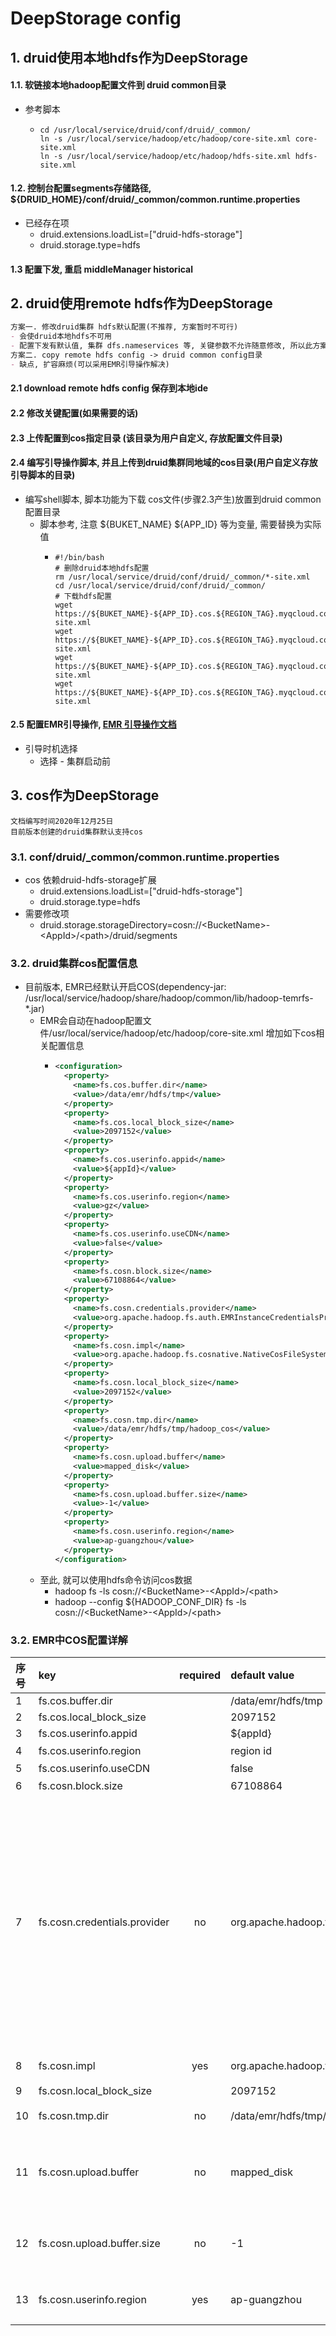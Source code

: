 # DeepStorage config

## 1. druid使用本地hdfs作为DeepStorage

#### 1.1. 软链接本地hadoop配置文件到 druid common目录
- 参考脚本
    - ```shell 
      cd /usr/local/service/druid/conf/druid/_common/
      ln -s /usr/local/service/hadoop/etc/hadoop/core-site.xml core-site.xml
      ln -s /usr/local/service/hadoop/etc/hadoop/hdfs-site.xml hdfs-site.xml
      ```
#### 1.2. 控制台配置segments存储路径, ${DRUID_HOME}/conf/druid/_common/common.runtime.properties
- 已经存在项
    - druid.extensions.loadList=["druid-hdfs-storage"]
    - druid.storage.type=hdfs
#### 1.3 配置下发, 重启 middleManager historical

## 2. druid使用remote hdfs作为DeepStorage

```markdown
方案一. 修改druid集群 hdfs默认配置(不推荐, 方案暂时不可行)
- 会使druid本地hdfs不可用
- 配置下发有默认值, 集群 dfs.nameservices 等, 关键参数不允许随意修改, 所以此方案暂时不可行
方案二. copy remote hdfs config -> druid common config目录
- 缺点, 扩容麻烦(可以采用EMR引导操作解决)
```

#### 2.1 download remote hdfs config 保存到本地ide
#### 2.2 修改关键配置(如果需要的话)
#### 2.3 上传配置到cos指定目录 (该目录为用户自定义, 存放配置文件目录)
#### 2.4 编写引导操作脚本, 并且上传到druid集群同地域的cos目录(用户自定义存放引导脚本的目录)
- 编写shell脚本, 脚本功能为下载 cos文件(步骤2.3产生)放置到druid common 配置目录
    - 脚本参考, 注意 ${BUKET_NAME} ${APP_ID} 等为变量, 需要替换为实际值
        - ```shell script
          #!/bin/bash
          # 删除druid本地hdfs配置
          rm /usr/local/service/druid/conf/druid/_common/*-site.xml
          cd /usr/local/service/druid/conf/druid/_common/
          # 下载hdfs配置
          wget https://${BUKET_NAME}-${APP_ID}.cos.${REGION_TAG}.myqcloud.com/${FOLDER}/core-site.xml
          wget https://${BUKET_NAME}-${APP_ID}.cos.${REGION_TAG}.myqcloud.com/${FOLDER}/hdfs-site.xml
          wget https://${BUKET_NAME}-${APP_ID}.cos.${REGION_TAG}.myqcloud.com/${FOLDER}/yarn-site.xml
          wget https://${BUKET_NAME}-${APP_ID}.cos.${REGION_TAG}.myqcloud.com/${FOLDER}/mapred-site.xml
          ```
#### 2.5 配置EMR引导操作, [EMR 引导操作文档](https://cloud.tencent.com/document/product/589/35656)      
- 引导时机选择 
    - 选择 - 集群启动前

## 3. cos作为DeepStorage
```text
文档编写时间2020年12月25日
目前版本创建的druid集群默认支持cos
```
### 3.1. conf/druid/_common/common.runtime.properties
- cos 依赖druid-hdfs-storage扩展
    - druid.extensions.loadList=["druid-hdfs-storage"]
    - druid.storage.type=hdfs
- 需要修改项
    - druid.storage.storageDirectory=cosn://\<BucketName\>-\<AppId>/\<path\>/druid/segments

### 3.2. druid集群cos配置信息
- 目前版本, EMR已经默认开启COS(dependency-jar: /usr/local/service/hadoop/share/hadoop/common/lib/hadoop-temrfs-*.jar)
    - EMR会自动在hadoop配置文件/usr/local/service/hadoop/etc/hadoop/core-site.xml 增加如下cos相关配置信息
        - ```xml
          <configuration>
            <property>
              <name>fs.cos.buffer.dir</name>
              <value>/data/emr/hdfs/tmp</value>
            </property>
            <property>
              <name>fs.cos.local_block_size</name>
              <value>2097152</value>
            </property>
            <property>
              <name>fs.cos.userinfo.appid</name>
              <value>${appId}</value>
            </property>
            <property>
              <name>fs.cos.userinfo.region</name>
              <value>gz</value>
            </property>
            <property>
              <name>fs.cos.userinfo.useCDN</name>
              <value>false</value>
            </property>
            <property>
              <name>fs.cosn.block.size</name>
              <value>67108864</value>
            </property>
            <property>
              <name>fs.cosn.credentials.provider</name>
              <value>org.apache.hadoop.fs.auth.EMRInstanceCredentialsProvider</value>
            </property>
            <property>
              <name>fs.cosn.impl</name>
              <value>org.apache.hadoop.fs.cosnative.NativeCosFileSystem</value>
            </property>
            <property>
              <name>fs.cosn.local_block_size</name>
              <value>2097152</value>
            </property>
            <property>
              <name>fs.cosn.tmp.dir</name>
              <value>/data/emr/hdfs/tmp/hadoop_cos</value>
            </property>
            <property>
              <name>fs.cosn.upload.buffer</name>
              <value>mapped_disk</value>
            </property>
            <property>
              <name>fs.cosn.upload.buffer.size</name>
              <value>-1</value>
            </property>
            <property>
              <name>fs.cosn.userinfo.region</name>
              <value>ap-guangzhou</value>
            </property>
          </configuration>
          ```
    - 至此, 就可以使用hdfs命令访问cos数据
        - hadoop fs -ls cosn://\<BucketName\>-\<AppId>/\<path\>
        - hadoop --config ${HADOOP_CONF_DIR} fs -ls cosn://\<BucketName\>-\<AppId>/\<path\>
  
### 3.2. EMR中COS配置详解

| 序号 | key | required | default value  | 描述 |
| :---- | :---- | :----: | :---- | :---- |
| 1  | fs.cos.buffer.dir            |  | /data/emr/hdfs/tmp |  |
| 2  | fs.cos.local_block_size      |  | 2097152 |  |
| 3  | fs.cos.userinfo.appid        |  | ${appId} | appid |
| 4  | fs.cos.userinfo.region       |  | region id | 集群所在地域 |
| 5  | fs.cos.userinfo.useCDN       |  | false |  |
| 6  | fs.cosn.block.size           |  | 67108864 | CosN 文件系统 block size。 |
| 7  | fs.cosn.credentials.provider | no | org.apache.hadoop.fs.auth.EMRInstanceCredentialsProvider | EMR 扩展了cos的认证方式EMRInstanceCredentialsProvider, 配置 SecretId 和 SecretKey 的获取方式。当前支持五种获取方式：1.org.apache.hadoop.fs.auth.SessionCredential Provider：从请求 URI 中获取 secret id 和 secret key。 其格式为：cosn://{secretId}:{secretKey}@examplebucket-1250000000/； 2.org.apache.hadoop.fs.auth.SimpleCredentialProvider： 从 core-site.xml 配置文件中读取 fs.cosn.userinfo.secretId 和 fs.cosn.userinfo.secretKey 来获取 SecretId 和 SecretKey； 3.org.apache.hadoop.fs.auth.EnvironmentVariableCredential Provider：从系统环境变量 COS_SECRET_ID 和 COS_SECRET_KEY 中获取； 4.org.apache.hadoop.fs.auth.CVMInstanceCredentials Provider：利用腾讯云云服务器（CVM）绑定的角色，获取访问 COS 的临时密钥； 5.org.apache.hadoop.fs.auth.CPMInstanceCredentialsProvider： 利用腾讯云黑石物理机（CPM）绑定的角色，获取访问 COS 的临时密钥。|
| 8  | fs.cosn.impl                 | yes | org.apache.hadoop.fs.cosnative.NativeCosFileSystem | cosn 对 FileSystem 的实现类，固定为 org.apache.hadoop.fs.CosFileSystem。 |
| 9  | fs.cosn.local_block_size     |  | 2097152 |  |
| 10 | fs.cosn.tmp.dir              | no | /data/emr/hdfs/tmp/hadoop_cos | 请设置一个实际存在的本地目录，运行过程中产生的临时文件会暂时放于此处。 |
| 11 | fs.cosn.upload.buffer        | no | mapped_disk | CosN 文件系统上传时依赖的缓冲区类型。当前支持三种类型的缓冲区：非直接内存缓冲区（non_direct_memory），直接内存缓冲区（direct_memory），磁盘映射缓冲区（mapped_disk）。非直接内存缓冲区使用的是 JVM 堆内存，直接内存缓冲区使用的是堆外内存，而磁盘映射缓冲区则是基于内存文件映射得到的缓冲区。 |
| 12 | fs.cosn.upload.buffer.size   | no | -1 | CosN 文件系统上传时依赖的缓冲区大小，如果指定为-1，则表示不限制缓冲区。若不限制缓冲区大小，则缓冲区的类型必须为 mapped_disk。如果指定大小大于0，则要求该值至少大于等于一个 block 的大小。兼容原有配置 fs.cosn.buffer.size。 |
| 13 | fs.cosn.userinfo.region      | yes | ap-guangzhou | 	请填写待访问存储桶的地域信息，枚举值请参见 地域和访问域名 中的地域简称，例如：ap-beijing、ap-guangzhou 等。兼容原有配置：fs.cosn.userinfo.region。 |
 
